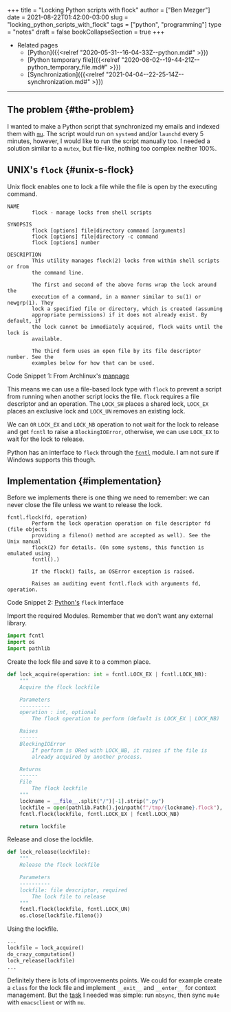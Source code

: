 +++
title = "Locking Python scripts with flock"
author = ["Ben Mezger"]
date = 2021-08-22T01:42:00-03:00
slug = "locking_python_scripts_with_flock"
tags = ["python", "programming"]
type = "notes"
draft = false
bookCollapseSection = true
+++

-   Related pages
    -   [Python]({{<relref "2020-05-31--16-04-33Z--python.md#" >}})
    -   [Python temporary file]({{<relref "2020-08-02--19-44-21Z--python_temporary_file.md#" >}})
    -   [Synchronization]({{<relref "2021-04-04--22-25-14Z--synchronization.md#" >}})

---


## The problem {#the-problem}

I wanted to make a Python script that synchronized my emails and indexed them
with [`mu`](https://www.djcbsoftware.nl/code/mu/mu4e.html). The script would run on `systemd` and/or `launchd` every 5 minutes,
however, I would like to run the script manually too. I needed a solution
similar to a `mutex`, but file-like, nothing too complex neither 100%.


## UNIX's `flock` {#unix-s-flock}

Unix flock enables one to lock a file while the file is open by the executing
command.

```plain
NAME
        flock - manage locks from shell scripts

SYNOPSIS
        flock [options] file|directory command [arguments]
        flock [options] file|directory -c command
        flock [options] number

DESCRIPTION
        This utility manages flock(2) locks from within shell scripts or from
        the command line.

        The first and second of the above forms wrap the lock around the
        execution of a command, in a manner similar to su(1) or newgrp(1). They
        lock a specified file or directory, which is created (assuming
        appropriate permissions) if it does not already exist. By default, if
        the lock cannot be immediately acquired, flock waits until the lock is
        available.

        The third form uses an open file by its file descriptor number. See the
        examples below for how that can be used.
```

<div class="src-block-caption">
  <span class="src-block-number">Code Snippet 1</span>:
  From Archlinux's <a href="https://man.archlinux.org/man/flock.1.en">manpage</a>
</div>

This means we can use a file-based lock type with `flock` to prevent a script from
running when another script locks the file. `flock` requires a file descriptor
and an operation. The `LOCK_SH` places a shared lock, `LOCK_EX` places an
exclusive lock and `LOCK_UN` removes an existing lock.

We can `OR` `LOCK_EX` and `LOCK_NB` operation to not wait for the lock to
release and get `fcntl` to raise a `BlockingIOError`, otherwise, we can use
`LOCK_EX` to wait for the lock to release.

Python has an interface to `flock` through the [`fcntl`](https://docs.python.org/3/library/fcntl.html) module. I am not sure if
Windows supports this though.


## Implementation {#implementation}

Before we implements there is one thing we need to remember: we can never close
the file unless we want to release the lock.

```text
fcntl.flock(fd, operation)
        Perform the lock operation operation on file descriptor fd (file objects
        providing a fileno() method are accepted as well). See the Unix manual
        flock(2) for details. (On some systems, this function is emulated using
        fcntl().)

        If the flock() fails, an OSError exception is raised.

        Raises an auditing event fcntl.flock with arguments fd, operation.
```

<div class="src-block-caption">
  <span class="src-block-number">Code Snippet 2</span>:
  <a href="https://docs.python.org/3/library/fcntl.html#fcntl.flock">Python's</a> <code>flock</code> interface
</div>

Import the required Modules. Remember that we don't want any external library.

```python
import fcntl
import os
import pathlib
```

Create the lock file and save it to a common place.

```python
def lock_acquire(operation: int = fcntl.LOCK_EX | fcntl.LOCK_NB):
    """
    Acquire the flock lockfile

    Parameters
    ----------
    operation : int, optional
        The flock operation to perform (default is LOCK_EX | LOCK_NB)

    Raises
    ------
    BlockingIOError
        If perform is ORed with LOCK_NB, it raises if the file is
        already acquired by another process.

    Returns
    ------
    File
        The flock lockfile
    """
    lockname = __file__.split("/")[-1].strip(".py")
    lockfile = open(pathlib.Path().joinpath(f"/tmp/{lockname}.flock"), "w")
    fcntl.flock(lockfile, fcntl.LOCK_EX | fcntl.LOCK_NB)

    return lockfile
```

Release and close the lockfile.

```python
def lock_release(lockfile):
    """
    Release the flock lockfile

    Parameters
    ----------
    lockfile: file descriptor, required
        The lock file to release
    """
    fcntl.flock(lockfile, fcntl.LOCK_UN)
    os.close(lockfile.fileno())
```

Using the lockfile.

```python
...
lockfile = lock_acquire()
do_crazy_computation()
lock_release(lockfile)
...
```

Definitely there is lots of improvements points. We could for example create a
`class` for the lock file and implement `__exit__` and `__enter__` for context
management. But the [task](https://github.com/benmezger/dotfiles/blob/main/dot%5Fbin/executable%5Fsyncmail.tmpl) I needed was simple: run `mbsync`, then sync `mu4e`
with `emacsclient` or with `mu`.